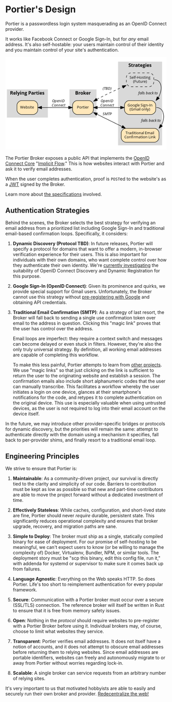 # Portier's Design

Portier is a passwordless login system masquerading as an OpenID Connect provider.

It works like Facebook Connect or Google Sign-In, but for _any_ email address. It's also self-hostable: your users maintain control of their identity and you maintain control of your site's authentication.

![Protocol overview graphic](img/overview.png)

The Portier Broker exposes a public API that implements the [OpenID Connect Core](http://openid.net/specs/openid-connect-core-1_0.html) "[Implicit Flow](http://openid.net/specs/openid-connect-core-1_0.html#ImplicitFlowAuth)." This is how websites interact with Portier and ask it to verify email addresses.

When the user completes authentication, proof is `POST`ed to the website's as a [JWT](https://jwt.io) signed by the Broker.

Learn more about [the specifications](Specs.md) involved.

## Authentication Strategies

Behind the scenes, the Broker selects the best strategy for verifying an email address from a prioritized list including Google Sign-In and traditional email-based confirmation loops. Specifically, it considers:

1.  __Dynamic Discovery (Protocol TBD)__: In future releases, Portier will specify a protocol for domains that want to offer a modern, in-browser verification experience for their users. This is also important for individuals with their own domains, who want complete control over how they authenticate their own identity. We're [currently investigating](https://github.com/portier/portier.github.io/issues/13) the suitability of OpenID Connect Discovery and Dynamic Registration for this purpose.

2.  __Google Sign-In (OpenID Connect)__: Given its prominence and quirks, we provide special support for Gmail users. Unfortunately, the Broker cannot use this strategy without [pre-registering with Google](https://developers.google.com/identity/protocols/OpenIDConnect) and obtaining API credentials.

3.  __Traditional Email Confirmation (SMTP)__: As a strategy of last resort, the Broker will fall back to sending a single use confirmation token over email to the address in question. Clicking this "magic link" proves that the user has control over the address.

    Email loops are imperfect: they require a context switch and messages can become delayed or even stuck in filters. However, they're also the only truly universal strategy. By definition, all working email addresses are capable of completing this workflow.

    To make this less painful, Portier attempts to learn from [other projects](OtherProjects.md). We use "magic links" so that just clicking on the link is sufficient to return the user to the originating website and establish a session. The confirmation emails also include short alphanumeric codes that the user can manually transcribe. This facilitates a workflow whereby the user initiates a login on one device, glances at their smartphone's notifications for the code, and retypes it to complete authentication on the original device. This use is especially valuable when using untrusted devices, as the user is not required to log into their email account on the device itself.

In the future, we may introduce other provider-specific bridges or protocols for dynamic discovery, but the priorities will remain the same: attempt to authenticate directly with the domain using a mechanism it specifies, fall back to per-provider shims, and finally resort to a traditional email loop.

## Engineering Principles

We strive to ensure that Portier is:

1.  __Maintainable__:  As a community-driven project, our survival is directly tied to the clarity and simplicity of our code. Barriers to contribution must be kept as low as possible so that new and part-time contributors are able to move the project forward without a dedicated investment of time.

2.  __Effectively Stateless__: While caches, configuration, and short-lived state are fine, Portier should never *require* durable, persistent state. This significantly reduces operational complexity and ensures that broker upgrade, recovery, and migration paths are sane.

3.  __Simple to Deploy__: The broker must ship as a single, statically compiled binary for ease of deployment. For our promise of self-hosting to be meaningful, we can't expect users to know (or be willing to manage the complexity of) Docker, Virtualenv, Bundler, NPM, or similar tools. The deployment story must be "scp this binary, edit this config file, run it," with addenda for systemd or supervisor to make sure it comes back up from failures.

4.  __Language Agnostic__: Everything on the Web speaks HTTP. So does Portier. Life's too short to reimplement authentication for every popular framework.

5.  __Secure__: Communication with a Portier broker must occur over a secure (SSL/TLS) connection. The reference broker will itself be written in Rust to ensure that it is free from memory safety issues.

6.  __Open__: Nothing in the _protocol_ should require websites to pre-register with a Portier Broker before using it. Individual brokers may, of course, choose to limit what websites they service.

7.  __Transparent__: Portier verifies email addresses. It does not itself have a notion of accounts, and it does not attempt to obscure email addresses before returning them to relying websites. Since email addresses are portable identifiers, websites can freely and autonomously migrate to or away from Portier without worries regarding lock-in.

8.  __Scalable__: A single broker can service requests from an arbitrary number of relying sites.

It's very important to us that motivated hobbyists are able to easily and securely run their own broker and provider. [Redecentralize the web!](http://redecentralize.org/)
